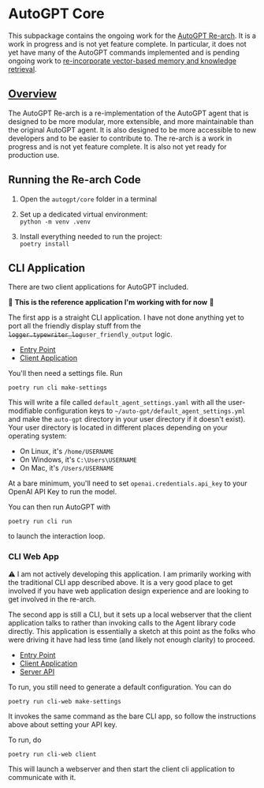 # AutoGPT Core

This subpackage contains the ongoing work for the 
[AutoGPT Re-arch](https://github.com/Significant-Gravitas/AutoGPT/issues/4770). It is 
a work in progress and is not yet feature complete.  In particular, it does not yet
have many of the AutoGPT commands implemented and is pending ongoing work to 
[re-incorporate vector-based memory and knowledge retrieval](https://github.com/Significant-Gravitas/AutoGPT/issues/3536).

## [Overview](ARCHITECTURE_NOTES.md)

The AutoGPT Re-arch is a re-implementation of the AutoGPT agent that is designed to be more modular,
more extensible, and more maintainable than the original AutoGPT agent.  It is also designed to be
more accessible to new developers and to be easier to contribute to. The re-arch is a work in progress
and is not yet feature complete.  It is also not yet ready for production use.

## Running the Re-arch Code

1. Open the `autogpt/core` folder in a terminal

2. Set up a dedicated virtual environment:  
   `python -m venv .venv`

3. Install everything needed to run the project:  
   `poetry install`


## CLI Application

There are two client applications for AutoGPT included.

:star2: **This is the reference application I'm working with for now** :star2: 

The first app is a straight CLI application.  I have not done anything yet to port all the friendly display stuff from the ~~`logger.typewriter_log`~~`user_friendly_output` logic.  

- [Entry Point](https://github.com/Significant-Gravitas/AutoGPT/blob/master/autogpts/autogpt/autogpt/core/runner/cli_app/cli.py)
- [Client Application](https://github.com/Significant-Gravitas/AutoGPT/blob/master/autogpts/autogpt/autogpt/core/runner/cli_app/main.py)

You'll then need a settings file.  Run

```
poetry run cli make-settings
```

This will write a file called `default_agent_settings.yaml` with all the user-modifiable 
configuration keys to `~/auto-gpt/default_agent_settings.yml` and make the `auto-gpt` directory 
in your user directory if it doesn't exist). Your user directory is located in different places 
depending on your operating system:

- On Linux, it's `/home/USERNAME`
- On Windows, it's `C:\Users\USERNAME`
- On Mac, it's `/Users/USERNAME`

At a bare minimum, you'll need to set `openai.credentials.api_key` to your OpenAI API Key to run 
the model.

You can then run AutoGPT with 

```
poetry run cli run
```

to launch the interaction loop.

### CLI Web App

:warning: I am not actively developing this application.  I am primarily working with the traditional CLI app
described above.  It is a very good place to get involved if you have web application design experience and are 
looking to get involved in the re-arch.

The second app is still a CLI, but it sets up a local webserver that the client application talks to
rather than invoking calls to the Agent library code directly.  This application is essentially a sketch 
at this point as the folks who were driving it have had less time (and likely not enough clarity) to proceed.

- [Entry Point](https://github.com/Significant-Gravitas/AutoGPT/blob/master/autogpts/autogpt/autogpt/core/runner/cli_web_app/cli.py)
- [Client Application](https://github.com/Significant-Gravitas/AutoGPT/blob/master/autogpts/autogpt/autogpt/core/runner/cli_web_app/client/client.py)
- [Server API](https://github.com/Significant-Gravitas/AutoGPT/blob/master/autogpts/autogpt/autogpt/core/runner/cli_web_app/server/api.py)

To run, you still need to generate a default configuration.  You can do 

```
poetry run cli-web make-settings
```

It invokes the same command as the bare CLI app, so follow the instructions above about setting your API key.

To run, do 

```
poetry run cli-web client
```

This will launch a webserver and then start the client cli application to communicate with it.
